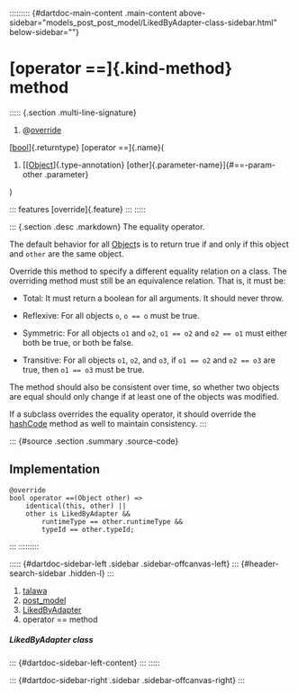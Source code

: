 ::::::::: {#dartdoc-main-content .main-content above-sidebar="models_post_post_model/LikedByAdapter-class-sidebar.html" below-sidebar=""}
<div>

# [operator ==]{.kind-method} method

</div>

::::: {.section .multi-line-signature}
<div>

1.  @[override](https://api.flutter.dev/flutter/dart-core/override-constant.html)

</div>

[[bool](https://api.flutter.dev/flutter/dart-core/bool-class.html)]{.returntype}
[operator ==]{.name}(

1.  [[[Object](https://api.flutter.dev/flutter/dart-core/Object-class.html)]{.type-annotation}
    [other]{.parameter-name}]{#==-param-other .parameter}

)

::: features
[override]{.feature}
:::
:::::

::: {.section .desc .markdown}
The equality operator.

The default behavior for all
[Object](https://api.flutter.dev/flutter/dart-core/Object-class.html)s
is to return true if and only if this object and `other` are the same
object.

Override this method to specify a different equality relation on a
class. The overriding method must still be an equivalence relation. That
is, it must be:

-   Total: It must return a boolean for all arguments. It should never
    throw.

-   Reflexive: For all objects `o`, `o == o` must be true.

-   Symmetric: For all objects `o1` and `o2`, `o1 == o2` and `o2 == o1`
    must either both be true, or both be false.

-   Transitive: For all objects `o1`, `o2`, and `o3`, if `o1 == o2` and
    `o2 == o3` are true, then `o1 == o3` must be true.

The method should also be consistent over time, so whether two objects
are equal should only change if at least one of the objects was
modified.

If a subclass overrides the equality operator, it should override the
[hashCode](../../models_post_post_model/LikedByAdapter/hashCode.html)
method as well to maintain consistency.
:::

::: {#source .section .summary .source-code}
## Implementation

``` language-dart
@override
bool operator ==(Object other) =>
    identical(this, other) ||
    other is LikedByAdapter &&
        runtimeType == other.runtimeType &&
        typeId == other.typeId;
```
:::
:::::::::

::::: {#dartdoc-sidebar-left .sidebar .sidebar-offcanvas-left}
::: {#header-search-sidebar .hidden-l}
:::

1.  [talawa](../../index.html)
2.  [post_model](../../models_post_post_model/)
3.  [LikedByAdapter](../../models_post_post_model/LikedByAdapter-class.html)
4.  operator == method

##### LikedByAdapter class

::: {#dartdoc-sidebar-left-content}
:::
:::::

::: {#dartdoc-sidebar-right .sidebar .sidebar-offcanvas-right}
:::
